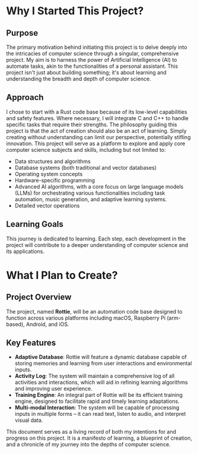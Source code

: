 # Why I Started This Project?

## Purpose

The primary motivation behind initiating this project is to delve deeply into the intricacies of computer science through a singular, comprehensive project. My aim is to harness the power of Artificial Intelligence (AI) to automate tasks, akin to the functionalities of a personal assistant. This project isn't just about building something; it's about learning and understanding the breadth and depth of computer science. 

## Approach

I chose to start with a Rust code base because of its low-level capabilities and safety features. Where necessary, I will integrate C and C++ to handle specific tasks that require their strengths. The philosophy guiding this project is that the act of creation should also be an act of learning. Simply creating without understanding can limit our perspective, potentially stifling innovation. This project will serve as a platform to explore and apply core computer science subjects and skills, including but not limited to:
- Data structures and algorithms
- Database systems (both traditional and vector databases)
- Operating system concepts
- Hardware-specific programming
- Advanced AI algorithms, with a core focus on large language models (LLMs) for orchestrating various functionalities including task automation, music generation, and adaptive learning systems.
- Detailed vector operations

## Learning Goals

This journey is dedicated to learning. Each step, each development in the project will contribute to a deeper understanding of computer science and its applications.

# What I Plan to Create?

## Project Overview

The project, named **Rottie**, will be an automation code base designed to function across various platforms including macOS, Raspberry Pi (arm-based), Android, and iOS. 

## Key Features

- **Adaptive Database**: Rottie will feature a dynamic database capable of storing memories and learning from user interactions and environmental inputs.
- **Activity Log**: The system will maintain a comprehensive log of all activities and interactions, which will aid in refining learning algorithms and improving user experience.
- **Training Engine**: An integral part of Rottie will be its efficient training engine, designed to facilitate rapid and timely learning adaptations.
- **Multi-modal Interaction**: The system will be capable of processing inputs in multiple forms – it can read text, listen to audio, and interpret visual data.

This document serves as a living record of both my intentions for and progress on this project. It is a manifesto of learning, a blueprint of creation, and a chronicle of my journey into the depths of computer science.

